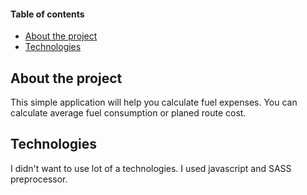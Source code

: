 #### Table of contents
* [About the project](#about-the-project)
* [Technologies](#technologies)

## About the project
This simple application will help you calculate fuel expenses.
You can calculate average fuel consumption or planed route cost.

## Technologies
I didn't want to use lot of a technologies.
I used javascript and SASS preprocessor. 
